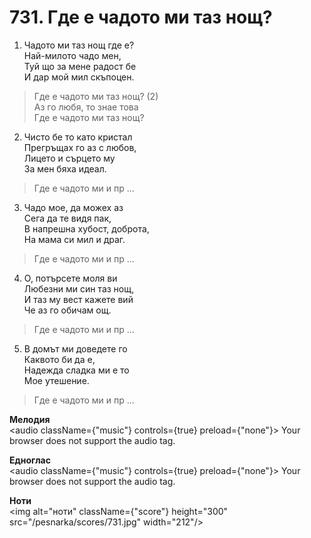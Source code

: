 # 731. Где е чадото ми таз нощ?

1. Чадото ми таз нощ где е?  
Най-милото чадо мен,  
Туй що за мене радост бе  
И дар мой мил скъпоцен.  

> Где е чадото ми таз нощ? (2)  
> Аз го любя, то знае това  
> Где е чадото ми таз нощ?

2. Чисто бе то като кристал  
Прегръщах го аз с любов,  
Лицето и сърцето му  
За мен бяха идеал.  

> Где е чадото ми и пр ...  

3. Чадо мое, да можех аз  
Сега да те видя пак,  
В напрешна хубост, доброта,  
На мама си мил и драг.  

> Где е чадото ми и пр ...  

4. О, потърсете моля ви  
Любезни ми син таз нощ,  
И таз му вест кажете вий  
Че аз го обичам ощ.  

> Где е чадото ми и пр ...  

5. В домът ми доведете го  
Каквото би да е,  
Надежда сладка ми е то  
Мое утешение.  

> Где е чадото ми и пр ...

**Мелодия**  
<audio className={"music"} controls={true} preload={"none"}>
    <source src="/pesnarka/mp3/731.mp3" type="audio/mpeg"/>
    Your browser does not support the audio tag.
</audio>

**Едноглас**  
<audio className={"music"} controls={true} preload={"none"}>
    <source src="/pesnarka/transp/731.mp3" type="audio/mpeg"/>
    Your browser does not support the audio tag.
</audio>

**Ноти**  
<img alt="ноти" className={"score"} height="300" src="/pesnarka/scores/731.jpg" width="212"/>
